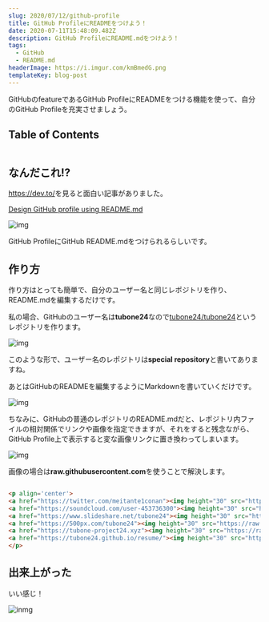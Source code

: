 ```yaml
---
slug: 2020/07/12/github-profile
title: GitHub ProfileにREADMEをつけよう！
date: 2020-07-11T15:48:09.482Z
description: GitHub ProfileにREADME.mdをつけよう！
tags:
  - GitHub
  - README.md
headerImage: https://i.imgur.com/kmBmedG.png
templateKey: blog-post
---
```

GitHubのfeatureであるGitHub ProfileにREADMEをつける機能を使って、自分のGitHub Profileを充実させましょう。

## Table of Contents

```toc

```

## なんだこれ!?

<https://dev.to/>を見ると面白い記事がありました。

[Design GitHub profile using README.md](https://dev.to/web/design-github-profile-using-readme-md-8al)

![img](https://res.cloudinary.com/practicaldev/image/fetch/s--FhpF6q0t--/c_imagga_scale,f_auto,fl_progressive,h_420,q_auto,w_1000/https://res.cloudinary.com/practicaldev/image/fetch/s--BWQmzCli--/c_imagga_scale%2Cf_auto%2Cfl_progressive%2Ch_420%2Cq_auto%2Cw_1000/https://dev-to-uploads.s3.amazonaws.com/i/c5hjkmvrl9rgss5gt27h.jpeg)

GitHub ProfileにGitHub README.mdをつけられるらしいです。

## 作り方

作り方はとっても簡単で、自分のユーザー名と同じレポジトリを作り、README.mdを編集するだけです。

私の場合、GitHubのユーザー名は**tubone24**なので[tubone24/tubone24](https://github.com/tubone24/tubone24)というレポジトリを作ります。

![img](https://i.imgur.com/6b43Rf2.png)

このような形で、ユーザー名のレポジトリは**special repository**と書いてありますね。

あとはGitHubのREADMEを編集するようにMarkdownを書いていくだけです。

![img](https://i.imgur.com/eA5ztKm.png)

ちなみに、GitHubの普通のレポジトリのREADME.mdだと、レポジトリ内ファイルの相対関係でリンクや画像を指定できますが、それをすると残念ながら、GitHub Profile上で表示すると変な画像リンクに置き換わってしまいます。

![img](https://i.imgur.com/cimtxsd.png)

画像の場合は**raw.githubusercontent.com**を使うことで解決します。

```html

<p align='center'>
<a href="https://twitter.com/meitante1conan"><img height="30" src="https://raw.githubusercontent.com/tubone24/tubone24/master/twitter.png"></a>&nbsp;&nbsp;
<a href="https://soundcloud.com/user-453736300"><img height="30" src="https://raw.githubusercontent.com/tubone24/tubone24/master/soundcloud.png"></a>&nbsp;&nbsp;
<a href="https://www.slideshare.net/tubone24"><img height="30" src="https://raw.githubusercontent.com/tubone24/tubone24/master/share.png"></a>&nbsp;&nbsp;
<a href="https://500px.com/tubone24"><img height="30" src="https://raw.githubusercontent.com/tubone24/tubone24/master/photography.png"></a>&nbsp;&nbsp;
<a href="https://tubone-project24.xyz"><img height="30" src="https://raw.githubusercontent.com/tubone24/tubone24/master/blog.png"></a>&nbsp;&nbsp;
<a href="https://tubone24.github.io/resume/"><img height="30" src="https://raw.githubusercontent.com/tubone24/tubone24/master/resume.png"></a>&nbsp;&nbsp;
</p>

```

## 出来上がった

いい感じ！

![inmg](https://i.imgur.com/kmBmedG.png)
